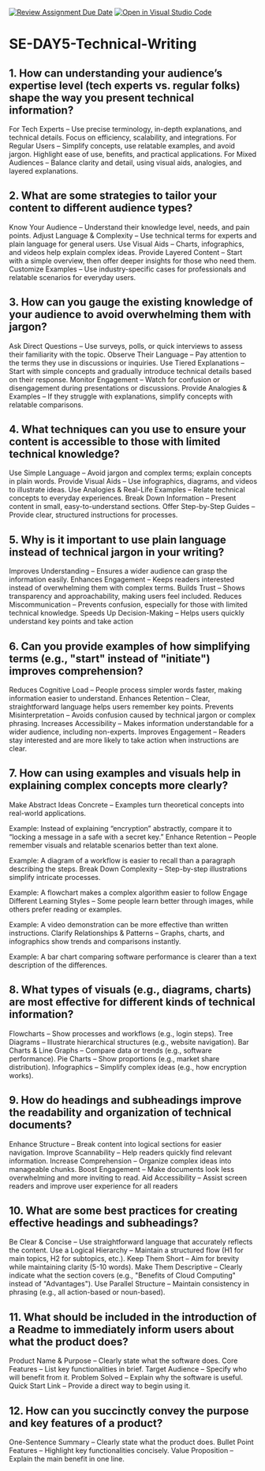 [![Review Assignment Due Date](https://classroom.github.com/assets/deadline-readme-button-22041afd0340ce965d47ae6ef1cefeee28c7c493a6346c4f15d667ab976d596c.svg)](https://classroom.github.com/a/zsAR-pyY)
[![Open in Visual Studio Code](https://classroom.github.com/assets/open-in-vscode-2e0aaae1b6195c2367325f4f02e2d04e9abb55f0b24a779b69b11b9e10269abc.svg)](https://classroom.github.com/online_ide?assignment_repo_id=18482522&assignment_repo_type=AssignmentRepo)
# SE-DAY5-Technical-Writing
## 1. How can understanding your audience’s expertise level (tech experts vs. regular folks) shape the way you present technical information?

For Tech Experts – Use precise terminology, in-depth explanations, and technical details. Focus on efficiency, scalability, and integrations.
For Regular Users – Simplify concepts, use relatable examples, and avoid jargon. Highlight ease of use, benefits, and practical applications.
For Mixed Audiences – Balance clarity and detail, using visual aids, analogies, and layered explanations.

## 2. What are some strategies to tailor your content to different audience types?
Know Your Audience – Understand their knowledge level, needs, and pain points.
Adjust Language & Complexity – Use technical terms for experts and plain language for general users.
Use Visual Aids – Charts, infographics, and videos help explain complex ideas.
Provide Layered Content – Start with a simple overview, then offer deeper insights for those who need them.
Customize Examples – Use industry-specific cases for professionals and relatable scenarios for everyday users.

## 3. How can you gauge the existing knowledge of your audience to avoid overwhelming them with jargon?
Ask Direct Questions – Use surveys, polls, or quick interviews to assess their familiarity with the topic.
Observe Their Language – Pay attention to the terms they use in discussions or inquiries.
Use Tiered Explanations – Start with simple concepts and gradually introduce technical details based on their response.
Monitor Engagement – Watch for confusion or disengagement during presentations or discussions.
Provide Analogies & Examples – If they struggle with explanations, simplify concepts with relatable comparisons.

## 4. What techniques can you use to ensure your content is accessible to those with limited technical knowledge?
Use Simple Language – Avoid jargon and complex terms; explain concepts in plain words.
Provide Visual Aids – Use infographics, diagrams, and videos to illustrate ideas.
Use Analogies & Real-Life Examples – Relate technical concepts to everyday experiences.
Break Down Information – Present content in small, easy-to-understand sections.
Offer Step-by-Step Guides – Provide clear, structured instructions for processes.

## 5. Why is it important to use plain language instead of technical jargon in your writing?
Improves Understanding – Ensures a wider audience can grasp the information easily.
Enhances Engagement – Keeps readers interested instead of overwhelming them with complex terms.
Builds Trust – Shows transparency and approachability, making users feel included.
Reduces Miscommunication – Prevents confusion, especially for those with limited technical knowledge.
Speeds Up Decision-Making – Helps users quickly understand key points and take action

## 6. Can you provide examples of how simplifying terms (e.g., "start" instead of "initiate") improves comprehension?
Reduces Cognitive Load – People process simpler words faster, making information easier to understand.
Enhances Retention – Clear, straightforward language helps users remember key points.
Prevents Misinterpretation – Avoids confusion caused by technical jargon or complex phrasing.
Increases Accessibility – Makes information understandable for a wider audience, including non-experts.
Improves Engagement – Readers stay interested and are more likely to take action when instructions are clear.

## 7. How can using examples and visuals help in explaining complex concepts more clearly?
Make Abstract Ideas Concrete – Examples turn theoretical concepts into real-world applications.

Example: Instead of explaining “encryption” abstractly, compare it to “locking a message in a safe with a secret key.”
Enhance Retention – People remember visuals and relatable scenarios better than text alone.

Example: A diagram of a workflow is easier to recall than a paragraph describing the steps.
Break Down Complexity – Step-by-step illustrations simplify intricate processes.

Example: A flowchart makes a complex algorithm easier to follow
Engage Different Learning Styles – Some people learn better through images, while others prefer reading or examples.

Example: A video demonstration can be more effective than written instructions.
Clarify Relationships & Patterns – Graphs, charts, and infographics show trends and comparisons instantly.

Example: A bar chart comparing software performance is clearer than a text description of the differences.
## 8. What types of visuals (e.g., diagrams, charts) are most effective for different kinds of technical information?
Flowcharts – Show processes and workflows (e.g., login steps).
Tree Diagrams – Illustrate hierarchical structures (e.g., website navigation).
Bar Charts & Line Graphs – Compare data or trends (e.g., software performance).
Pie Charts – Show proportions (e.g., market share distribution).
Infographics – Simplify complex ideas (e.g., how encryption works).

## 9. How do headings and subheadings improve the readability and organization of technical documents?
Enhance Structure – Break content into logical sections for easier navigation.
Improve Scannability – Help readers quickly find relevant information.
Increase Comprehension – Organize complex ideas into manageable chunks.
Boost Engagement – Make documents look less overwhelming and more inviting to read.
Aid Accessibility – Assist screen readers and improve user experience for all readers

## 10. What are some best practices for creating effective headings and subheadings?
Be Clear & Concise – Use straightforward language that accurately reflects the content.
Use a Logical Hierarchy – Maintain a structured flow (H1 for main topics, H2 for subtopics, etc.).
Keep Them Short – Aim for brevity while maintaining clarity (5-10 words).
Make Them Descriptive – Clearly indicate what the section covers (e.g., "Benefits of Cloud Computing" instead of "Advantages").
Use Parallel Structure – Maintain consistency in phrasing (e.g., all action-based or noun-based).

## 11. What should be included in the introduction of a Readme to immediately inform users about what the product does?
Product Name & Purpose – Clearly state what the software does.
Core Features – List key functionalities in brief.
Target Audience – Specify who will benefit from it.
Problem Solved – Explain why the software is useful.
Quick Start Link – Provide a direct way to begin using it.

## 12. How can you succinctly convey the purpose and key features of a product?
One-Sentence Summary – Clearly state what the product does.
Bullet Point Features – Highlight key functionalities concisely.
Value Proposition – Explain the main benefit in one line.
